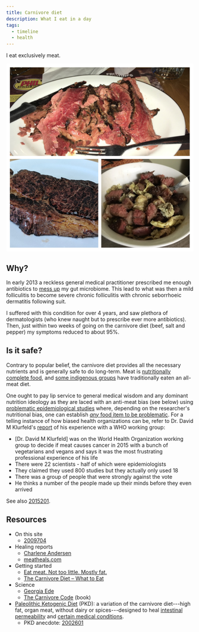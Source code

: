 ```yaml
---
title: Carnivore diet
description: What I eat in a day
tags:
  - timeline
  - health
---
```


I eat exclusively meat.

![](/static/beef.jpg)

## Why?

In early 2013 a reckless general medical practitioner prescribed me enough antibiotics to [mess up](https://en.wikipedia.org/wiki/Dysbiosis) my gut microbiome. This lead to what was then a mild folliculitis to become severe chronic folliculitis with chronic seborrhoeic dermatitis following suit.

I suffered with this condition for over 4 years, and saw plethora of dermatologists \(who knew naught but to prescribe ever more antibiotics\). Then, just within two weeks of going on the carnivore diet \(beef, salt and pepper\) my symptoms reduced to about 95%.

## Is it safe?

Contrary to popular belief, the carnivore diet provides all the necessary nutrients and is generally safe to do long-term. Meat is [nutritionally complete food](http://www.diagnosisdiet.com/food/meats/), and [some indigenous groups](https://justmeat.co/peoples/) have traditionally eaten an all-meat diet.

One ought to pay lip service to general medical wisdom and any dominant nutrition ideology as they are laced with an anti-meat bias \(see below\) using [problematic epidemiological studies](https://www.diagnosisdiet.com/epidemilogical-studies/) where, depending on the researcher's nutritional bias, one can establish [_any_ food item to be problematic](https://academic.oup.com/ajcn/article/97/1/127/4576988). For a telling instance of how biased health organizations can be, refer to Dr. David M Klurfeld's [report](https://peakhuman.libsyn.com/dr-david-klurfeld-on-meat-not-causing-cancer-bogus-vegetarian-scientists-and-balanced-nutrition) of his experience with a WHO working group:

* \[Dr. David M Klurfeld\] was on the World Health Organization working group to decide if meat causes cancer in 2015 with a bunch of vegetarians and vegans and says it was the most frustrating professional experience of his life
* There were 22 scientists - half of which were epidemiologists
* They claimed they used 800 studies but they actually only used 18
* There was a group of people that were strongly against the vote
* He thinks a number of the people made up their minds before they even arrived

See also [2015201](z://veg-propaganda).


## Resources

* On this site
  * [2009704](z://in-quebec)
* Healing reports
  * [Charlene  Andersen](http://web.archive.org/web/20191101053010/http://meatheals.com/2018/02/04/charlene-andersen/)
  * [meatheals.com](http://meatheals.com/)
* Getting started
  * [Eat meat. Not too little. Mostly fat.](https://www.mostly-fat.com/eat-meat-not-too-little-mostly-fat/)
  * [The Carnivore Diet – What to Eat](https://meat.health/knowledge-base/carnivore-diet-what-to-eat/)
* Science
  * [Georgia Ede](https://www.diagnosisdiet.com/full-article/meat)
  * [The Carnivore Code](https://carnivoremd.com/book/) (book)
* [Paleolithic Ketogenic Diet](https://www.researchgate.net/publication/323151200_Therapeutic_protocol_of_Paleomedicina_Hungary) (PKD): a variation of the carnivore diet---high fat, organ meat, without dairy or spices---designed to heal [intestinal permeability](https://www.youtube.com/watch?v=nDPM8o9jcFA) and [certain medical conditions](https://justmeat.co/wiki/pkd/#case-studies).
  * PKD anecdote: [2002601](z://nathalie)
